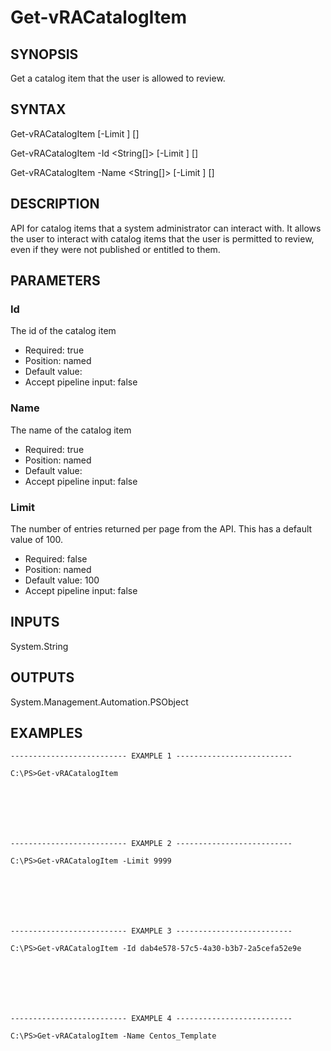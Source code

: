 # Get-vRACatalogItem

## SYNOPSIS
    
Get a catalog item that the user is allowed to review.

## SYNTAX
 Get-vRACatalogItem [-Limit <String>] [<CommonParameters>] Get-vRACatalogItem -Id <String[]> [-Limit <String>] [<CommonParameters>] Get-vRACatalogItem -Name <String[]> [-Limit <String>] [<CommonParameters>]    

## DESCRIPTION

API for catalog items that a system administrator can interact with. It allows the user to interact 
with catalog items that the user is permitted to review, even if they were not published or entitled to them.

## PARAMETERS


### Id

The id of the catalog item
* Required: true
* Position: named
* Default value: 
* Accept pipeline input: false

### Name

The name of the catalog item
* Required: true
* Position: named
* Default value: 
* Accept pipeline input: false

### Limit

The number of entries returned per page from the API. This has a default value of 100.
* Required: false
* Position: named
* Default value: 100
* Accept pipeline input: false

## INPUTS

System.String

## OUTPUTS

System.Management.Automation.PSObject

## EXAMPLES
```
-------------------------- EXAMPLE 1 --------------------------

C:\PS>Get-vRACatalogItem







-------------------------- EXAMPLE 2 --------------------------

C:\PS>Get-vRACatalogItem -Limit 9999







-------------------------- EXAMPLE 3 --------------------------

C:\PS>Get-vRACatalogItem -Id dab4e578-57c5-4a30-b3b7-2a5cefa52e9e







-------------------------- EXAMPLE 4 --------------------------

C:\PS>Get-vRACatalogItem -Name Centos_Template
```

